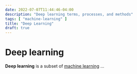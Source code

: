 ```yaml
---
date: 2022-07-07T11:44:46-04:00
description: "Deep learning terms, processes, and methods"
tags: [ "machine-learning" ]
title: "Deep Learning"
draft: true
---
```


# Deep learning

**Deep learning** is a subset of [machine learning](machine-learning.md) ...
